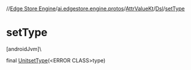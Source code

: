 //[Edge Store Engine](../../../../index.md)/[ai.edgestore.engine.protos](../../index.md)/[AttrValueKt](../index.md)/[Dsl](index.md)/[setType](set-type.md)

# setType

[androidJvm]\

final [Unit](https://kotlinlang.org/api/latest/jvm/stdlib/kotlin/-unit/index.html)[setType](set-type.md)(&lt;ERROR CLASS&gt;type)
